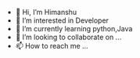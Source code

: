 - 👋 Hi, I’m Himanshu
- 👀 I’m interested in Developer
- 🌱 I’m currently learning python,Java
- 💞️ I’m looking to collaborate on ...
- 📫 How to reach me ...

<!---
Himanshu1369/Himanshu1369 is a ✨ special ✨ repository because its `README.md` (this file) appears on your GitHub profile.
You can click the Preview link to take a look at your changes.
--->
